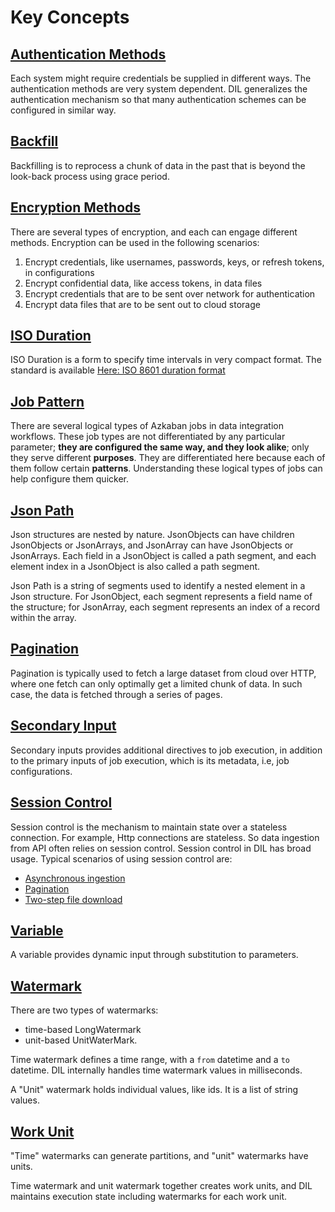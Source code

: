 # Key Concepts

## [Authentication Methods](authentication-method.md)

Each system might require credentials be supplied in different ways. The authentication
methods are very system dependent. DIL generalizes the authentication mechanism so that
many authentication schemes can be configured in similar way. 

## [Backfill](backfill.md)

Backfilling is to reprocess a chunk of data in the past that is beyond the look-back process using grace
period.

## [Encryption Methods](encryption-method.md)

There are several types of encryption, and each can engage different methods. Encryption can be used in the following scenarios:

1. Encrypt credentials, like usernames, passwords, keys, or refresh tokens, in configurations
2. Encrypt confidential data, like access tokens, in data files
3. Encrypt credentials that are to be sent over network for authentication
4. Encrypt data files that are to be sent out to cloud storage

## [ISO Duration](iso-date-interval.md)

ISO Duration is a form to specify time intervals in very compact format. The standard is available [Here: ISO 8601 duration format](https://en.wikipedia.org/wiki/ISO_8601#Durations)

## [Job Pattern](job-type.md)

There are several logical types of Azkaban jobs in 
data integration workflows. These job types are not differentiated by
any particular parameter; **they are configured the same way, and
they look alike**; only they serve different **purposes**. 
They are differentiated here because each of 
them follow certain **patterns**. Understanding these logical types 
of jobs can help configure them quicker. 

## [Json Path](json-path.md)

Json structures are nested by nature. JsonObjects can have children JsonObjects or JsonArrays, and JsonArray
can have JsonObjects or JsonArrays. Each field in a JsonObject is called a path segment, and each element index
in a JsonObject is also called a path segment.

Json Path is a string of segments used to identify a nested element in a Json structure. For JsonObject,
each segment represents a field name of the structure; for JsonArray, each segment represents an index of
a record within the array.

## [Pagination](pagination.md)

Pagination is typically used to fetch a large dataset from cloud over HTTP, where
one fetch can only optimally get a limited chunk of data. In such case,
the data is fetched through a series of pages.

## [Secondary Input](secondary-input.md)

Secondary inputs provides additional directives to job execution, in addition to
the primary inputs of job execution, which is its metadata, i.e, job configurations.

## [Session Control](session-control.md)

Session control is the mechanism to maintain state over a stateless connection. For example, Http connections
are stateless. So data ingestion from API often relies on session control. Session control in DIL has broad
usage. Typical scenarios of using session control are:

- [Asynchronous ingestion](../patterns/asynchronous-ingestion-pattern.md)
- [Pagination](../concepts/pagination.md)
- [Two-step file download ](../how-to/status-check-job.md)

## [Variable](variables.md)

A variable provides dynamic input through substitution to parameters. 

## [Watermark](watermark.md)

There are two types of watermarks:

- time-based LongWatermark
- unit-based UnitWaterMark. 

Time watermark defines a time range, with a `from` datetime and a 
`to` datetime. DIL internally handles time watermark values in milliseconds.

A "Unit" watermark holds individual values, like ids. It is a list of string values.

## [Work Unit](work-unit.md)

"Time" watermarks can generate partitions, and "unit" watermarks have units. 

Time watermark and unit watermark together creates work units, and DIL 
maintains execution state including watermarks for each work unit.

